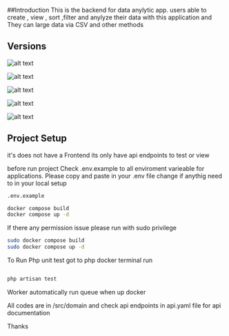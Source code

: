 ##Introduction
This is the backend for data anylytic app. users able to create , view , sort ,filter and anylyze their data with this application and They can large data via CSV and other methods 

## Versions 
![alt text](https://badgen.net/badge/Laravel/10.10/red)

![alt text](https://badgen.net/badge/PHP/8.3/blue)

![alt text](https://badgen.net/badge/MySql/8.0.30/red)

![alt text](https://badgen.net/badge/Nginx/1.23.1/red)

![alt text](https://badgen.net/badge/Redis/6.0/red)

## Project Setup

it's does not have a Frontend its only have api endpoints to test or view 

before run project 
Check .env.example to all enviroment varieable for applications. Please copy and paste in your .env file change if anythig need to in your local setup 
```sh
.env.example
```

```sh
docker compose build
docker compose up -d
```

If there any permission issue please run with sudo privilege 

```sh
sudo docker compose build
sudo docker compose up -d
```


To Run Php unit test got to php docker terminal run

```sh

php artisan test

```

Worker automatically run queue when up docker

All codes are in /src/domain and check api endpoints in api.yaml file for api documentation 

Thanks 
